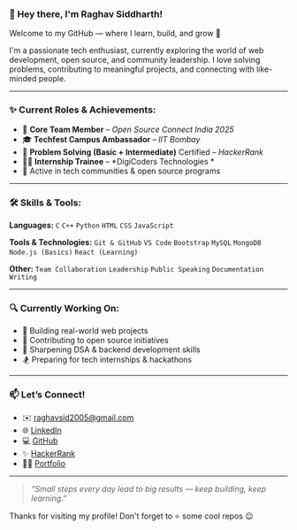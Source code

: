 ### 👋 Hey there, I'm Raghav Siddharth!

Welcome to my GitHub — where I learn, build, and grow 🚀

I'm a passionate tech enthusiast, currently exploring the world of web development, open source, and community leadership. I love solving problems, contributing to meaningful projects, and connecting with like-minded people.

---

### ✨ Current Roles & Achievements:

* 🔧 **Core Team Member** – *Open Source Connect India 2025*
* 🎓 **Techfest Campus Ambassador** – *IIT Bombay*
* 🧠 **Problem Solving (Basic + Intermediate)** Certified – *HackerRank*
* 👨‍💻 **Internship Trainee** – \*DigiCoders Technologies \*
* 💬 Active in tech communities & open source programs

---

### 🛠️ Skills & Tools:

**Languages:**
`C` `C++` `Python` `HTML` `CSS` `JavaScript`

**Tools & Technologies:**
`Git & GitHub` `VS Code` `Bootstrap` `MySQL` `MongoDB` `Node.js (Basics)` `React (Learning)`

**Other:**
`Team Collaboration` `Leadership` `Public Speaking` `Documentation Writing`

---

### 🔍 Currently Working On:

* 🔧 Building real-world web projects
* 🤝 Contributing to open source initiatives
* 🌱 Sharpening DSA & backend development skills
* 🏂 Preparing for tech internships & hackathons

---

### 📫 Let’s Connect!

* ✉️ [raghavsid2005@gmail.com](mailto:raghavsid2005@gmail.com)
* 🌐 [LinkedIn](https://www.linkedin.com/in/raghav-siddharth-18207b295)
* 💻 [GitHub](https://github.com/raghavxi1)
* ✨ [HackerRank](https://www.hackerrank.com/raghavsid2005)
* 🧑‍💼 [Portfolio](https://melodious-cendol-1261a4.netlify.app/)

---

> *“Small steps every day lead to big results — keep building, keep learning.”*

Thanks for visiting my profile! Don't forget to ⭐ some cool repos 😉
